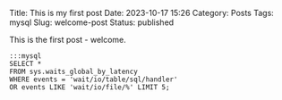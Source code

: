 Title: This is my first post
Date: 2023-10-17 15:26
Category: Posts
Tags: mysql
Slug: welcome-post
Status: published

This is the first post - welcome.

    :::mysql
    SELECT *
    FROM sys.waits_global_by_latency
    WHERE events = 'wait/io/table/sql/handler'
    OR events LIKE 'wait/io/file/%' LIMIT 5;

